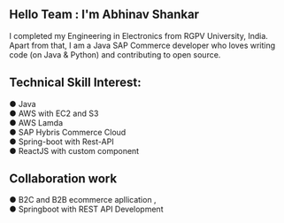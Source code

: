 ## Hello Team  : I'm Abhinav Shankar

I completed my Engineering in Electronics from RGPV University, India. Apart from that, I am a Java SAP Commerce developer who loves writing code (on Java & Python) and contributing to open source.

## Technical Skill Interest:

● Java  
● AWS with EC2 and S3   
● AWS Lamda  
● SAP Hybris Commerce Cloud  
● Spring-boot with Rest-API  
● ReactJS with custom component


## Collaboration work
● B2C and B2B ecommerce apllication ,  
● Springboot with REST API Development

